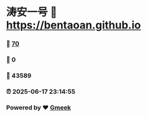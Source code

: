 # 涛安一号 :link: https://bentaoan.github.io 
### :page_facing_up: [70](https://bentaoan.github.io/tag.html) 
### :speech_balloon: 0 
### :hibiscus: 43589 
### :alarm_clock: 2025-06-17 23:14:55 
### Powered by :heart: [Gmeek](https://github.com/Meekdai/Gmeek)
